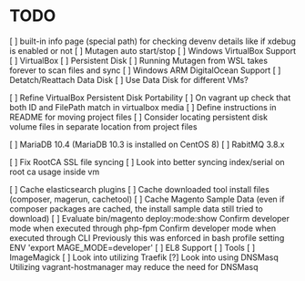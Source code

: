 # TODO  
[ ] built-in info page (special path) for checking devenv details like if xdebug is enabled or not
[ ] Mutagen auto start/stop
[ ] Windows VirtualBox Support
    [ ] VirtualBox
        [ ] Persistent Disk
    [ ] Running Mutagen from WSL takes forever to scan files and sync
[ ] Windows ARM DigitalOcean Support
    [ ] Detatch/Reattach Data Disk
    [ ] Use Data Disk for different VMs?

[ ] Refine VirtualBox Persistent Disk Portability
    [ ] On vagrant up check that both ID and FilePath match in virtualbox media
    [ ] Define instructions in README for moving project files
    [ ] Consider locating persistent disk volume files in separate location from project files

[ ] MariaDB 10.4 (MariaDB 10.3 is installed on CentOS 8)
[ ] RabitMQ 3.8.x

[ ] Fix RootCA SSL file syncing
  [ ] Look into better syncing index/serial on root ca usage inside vm

[ ] Cache elasticsearch plugins
[ ] Cache downloaded tool install files (composer, magerun, cachetool)
[ ] Cache Magento Sample Data (even if composer packages are cached, the install sample data still tried to download)
[ ] Evaluate bin/magento deploy:mode:show
    Confirm developer mode when executed through php-fpm
    Confirm developer mode when executed through CLI
      Previously this was enforced in bash profile setting ENV 'export MAGE_MODE=developer'
[ ] EL8 Support
    [ ] Tools
      [ ] ImageMagick
[ ] Look into utilizing Traefik
[?] Look into using DNSMasq
  Utilizing vagrant-hostmanager may reduce the need for DNSMasq
